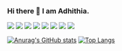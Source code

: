 ### Hi there 👋 I am Adhithia.

![](https://img.shields.io/badge/Code-Python-informational?style=flat&logo=Python&logoColor=white&color=2bbc8a)
![](https://img.shields.io/badge/Tools-Jupyter-informational?style=flat&logo=Jupyter&logoColor=white&color=2bbc8a)
![](https://img.shields.io/badge/Visualize-PowerBI-informational?style=flat&logo=Power-BI&logoColor=white&color=2bbc8a)
![](https://img.shields.io/badge/Visualize-Tableau-informational?style=flat&logo=Power-BI&logoColor=white&color=2bbc8a)
![](https://img.shields.io/badge/Editor-Photoshop-informational?style=flat&logo=Adobe-Photoshop&logoColor=white&color=2bbc8a)
![](https://img.shields.io/badge/Editor-AfterEffects-informational?style=flat&logo=Adobe-After-Effects&logoColor=white&color=2bbc8a)
![](https://img.shields.io/badge/Code-Android-informational?style=flat&logo=Android&logoColor=white&color=2bbc8a)
![](https://img.shields.io/badge/Tools-AndroidStudio-informational?style=flat&logo=Android-Studio&logoColor=white&color=2bbc8a)
<!--
**Adhithia/Adhithia** is a ✨ _special_ ✨ repository because its `README.md` (this file) appears on your GitHub profile.


Here are some ideas to get you started:

- 🔭 I’m currently working on ...
- 🌱 I’m currently learning ...
- 👯 I’m looking to collaborate on ...
- 🤔 I’m looking for help with ...
- 💬 Ask me about ...
- 📫 How to reach me: ...
- 😄 Pronouns: ...
- ⚡ Fun fact: ...
-->

[![Anurag's GitHub stats](https://github-readme-stats.vercel.app/api?username=Adhithia&show_icons=true&theme=vue)](https://github.com/anuraghazra/github-readme-stats)
[![Top Langs](https://github-readme-stats.vercel.app/api/top-langs/?username=Adhithia&layout=compact&theme=vue)](https://github.com/anuraghazra/github-readme-stats)
